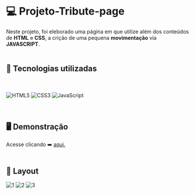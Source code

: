 # 💻 Projeto-Tribute-page
Neste projeto, foi eleborado uma página em que utilize além dos conteúdos de <strong>HTML</strong> e <strong>CSS</strong>, a crição de uma pequena <strong>movimentação</strong> via <strong>JAVASCRIPT</strong>.
<br/><br/>

## 🚀  Tecnologias utilizadas
<br/><br/>
![HTML5](https://img.shields.io/badge/html5-%23E34F26.svg?style=for-the-badge&logo=html5&logoColor=white) ![CSS3](https://img.shields.io/badge/css3-%231572B6.svg?style=for-the-badge&logo=css3&logoColor=white) ![JavaScript](https://img.shields.io/badge/javascript-%23323330.svg?style=for-the-badge&logo=javascript&logoColor=%23F7DF1E)<br/><br/><br/>
## 🖥️ Demonstração
Acesse clicando ➡️ [aqui.]()
<br/><br/>
## :bookmark: Layout
![1](https://user-images.githubusercontent.com/93559261/141687909-8839c902-68a0-4bbb-a71c-19e61f15004d.png)
![2](https://user-images.githubusercontent.com/93559261/141687914-cace471e-ac1e-40ab-87d3-0fa355786d55.png)
![3](https://user-images.githubusercontent.com/93559261/141687916-1b92df50-cfe8-41b9-ab5c-c40ed2e2b4ec.png)
